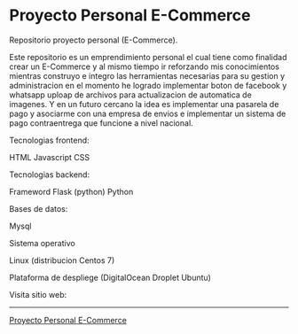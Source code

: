 # Proyecto Personal E-Commerce

Repositorio proyecto personal (E-Commerce).

Este repositorio es un emprendimiento personal el cual tiene como finalidad crear un E-Commerce y al mismo tiempo ir reforzando mis conocimientos mientras construyo e integro las herramientas necesarias para su gestion y administracion en el momento he logrado implementar boton de facebook y whatsapp uploap de archivos para actualizacion de automatica de imagenes. Y en un futuro cercano la idea es implementar una pasarela de pago y asociarme con una empresa de envios e implementar un sistema de pago contraentrega que funcione a nivel nacional.

Tecnologias frontend:

HTML
Javascript
CSS

Tecnologias backend:

Frameword Flask (python)
Python

Bases de datos:

Mysql

Sistema operativo 

Linux (distribucion Centos 7)

Plataforma de despliege (DigitalOcean Droplet Ubuntu)

Visita sitio web:

___
[Proyecto Personal E-Commerce](https://www.sandyvitalstore.com/)
